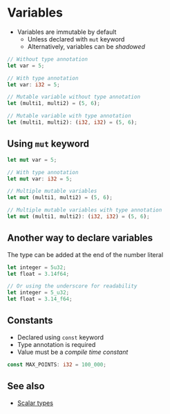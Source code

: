 # Variables

- Variables are immutable by default
  - Unless declared with `mut` keyword
  - Alternatively, variables can be *shadowed*

```rust
// Without type annotation
let var = 5;

// With type annotation
let var: i32 = 5;

// Mutable variable without type annotation
let (multi1, multi2) = (5, 6);

// Mutable variable with type annotation
let (multi1, multi2): (i32, i32) = (5, 6);
```

## Using `mut` keyword

```rust
let mut var = 5;

// With type annotation
let mut var: i32 = 5;

// Multiple mutable variables
let mut (multi1, multi2) = (5, 6);

// Multiple mutable variables with type annotation
let mut (multi1, multi2): (i32, i32) = (5, 6);
```

## Another way to declare variables

The type can be added at the end of the number literal

```rust
let integer = 5u32;
let float = 3.14f64;

// Or using the underscore for readability
let integer = 5_u32;
let float = 3.14_f64;
```

## Constants

- Declared using `const` keyword
- Type annotation is required
- Value must be a *compile time constant*

```rust
const MAX_POINTS: i32 = 100_000;
```

## See also

- [Scalar types](scalar-types.md)
